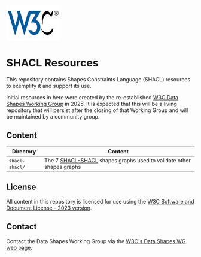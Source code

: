 ![](w3c-no-bars.svg)

# SHACL Resources

This repository contains Shapes Constraints Language (SHACL) resources to exemplify it and support its use.

Initial resources in here were created by the re-established [W3C Data Shapes Working Group](https://www.w3.org/groups/wg/data-shapes/) in 2025. It is expected that this will be a living repository that will persist after the closing of that Working Group and will be maintained by a community group.


## Content

**Directory** | **Content**  
--- | ---
`shacl-shacl/` | The 7 [SHACL-SHACL](https://w3c.github.io/data-shapes/shacl12-overview/#shacl-shacl) shapes graphs used to validate other shapes graphs


## License

All content in this repository is licensed for use using the [W3C Software and Document License - 2023 version](http://www.w3.org/Consortium/Legal/copyright-software).


## Contact

Contact the Data Shapes Working Group via the [W3C's Data Shapes WG web page](https://www.w3.org/groups/wg/data-shapes/).
